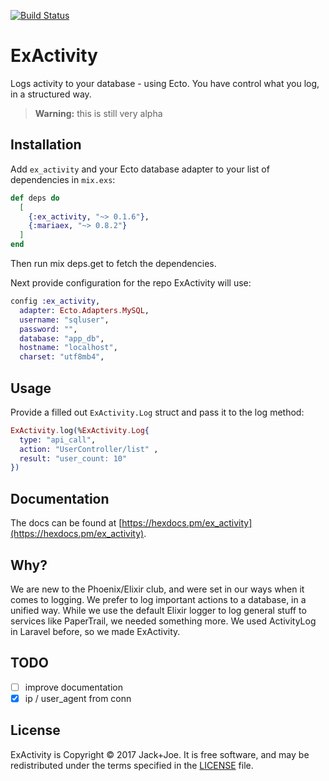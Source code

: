 [![Build Status](https://travis-ci.org/jackjoe/ex_activity.svg)](https://travis-ci.org/jackjoe/ex_activity)

# ExActivity

Logs activity to your database - using Ecto. You have control what you log, in a structured way.

> **Warning:** this is still very alpha

## Installation

Add `ex_activity` and your Ecto database adapter to your list of dependencies in `mix.exs`:

```elixir
def deps do
  [
    {:ex_activity, "~> 0.1.6"},
    {:mariaex, "~> 0.8.2"}
  ]
end
```
Then run mix deps.get to fetch the dependencies.

Next provide configuration for the repo ExActivity will use:

```elixir
config :ex_activity,
  adapter: Ecto.Adapters.MySQL,
  username: "sqluser",
  password: "",
  database: "app_db",
  hostname: "localhost",
  charset: "utf8mb4",
```

## Usage

Provide a filled out `ExActivity.Log` struct and pass it to the log method:

```elixir
ExActivity.log(%ExActivity.Log{
  type: "api_call",
  action: "UserController/list" ,
  result: "user_count: 10"
})
```

## Documentation

The docs can be found at [https://hexdocs.pm/ex_activity](https://hexdocs.pm/ex_activity).


## Why?

We are new to the Phoenix/Elixir club, and were set in our ways when it comes to logging. We prefer to log important actions to a database, in a unified way. While we use the default Elixir logger to log general stuff to services like PaperTrail, we needed something more. We used ActivityLog in Laravel before, so we made ExActivity.

## TODO

  - [ ] improve documentation
  - [x] ip / user_agent from conn

## License

ExActivity is Copyright © 2017 Jack+Joe. It is free software, and may be
redistributed under the terms specified in the [LICENSE](/LICENSE) file.
